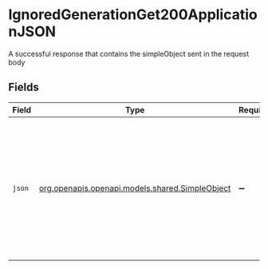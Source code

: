 # IgnoredGenerationGet200ApplicationJSON

A successful response that contains the simpleObject sent in the request body


## Fields

| Field                                                                                                                                                             | Type                                                                                                                                                              | Required                                                                                                                                                          | Description                                                                                                                                                       |
| ----------------------------------------------------------------------------------------------------------------------------------------------------------------- | ----------------------------------------------------------------------------------------------------------------------------------------------------------------- | ----------------------------------------------------------------------------------------------------------------------------------------------------------------- | ----------------------------------------------------------------------------------------------------------------------------------------------------------------- |
| `json`                                                                                                                                                            | [org.openapis.openapi.models.shared.SimpleObject](../../models/shared/SimpleObject.md)                                                                            | :heavy_minus_sign:                                                                                                                                                | A simple object that uses all our supported primitive types and enums and has optional properties.<br/><br/>[A link to the external docs.](https://docs.speakeasyapi.dev) |
